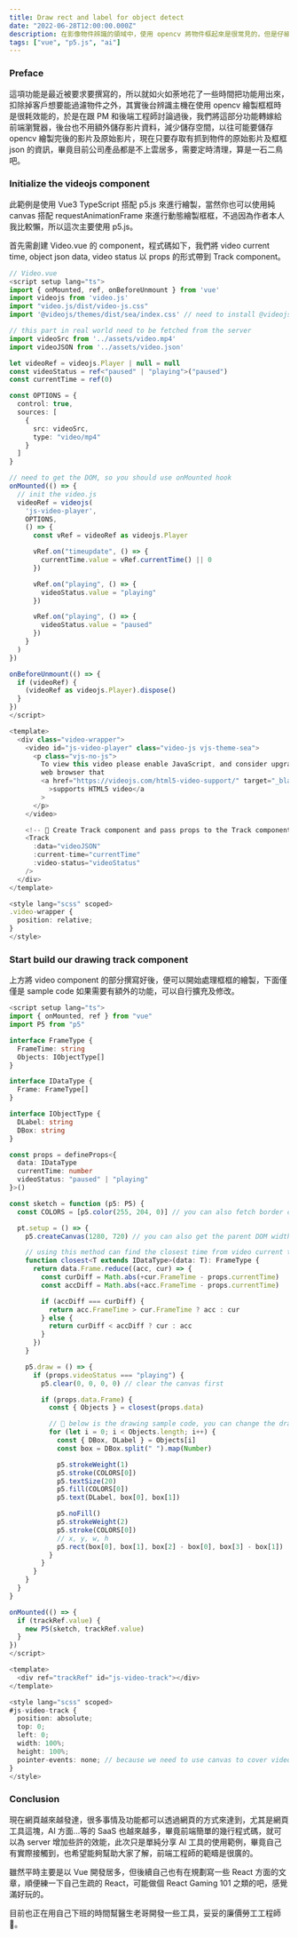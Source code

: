 ```yaml
---
title: Draw rect and label for object detect
date: "2022-06-28T12:00:00.000Z"
description: 在影像物件辨識的領域中，使用 opencv 將物件框起來是很常見的，但是仔細想想，假設客戶今天想過濾掉某個物件，又或著是想將物件融合起來，像是背著包包的人時，該怎麼辦呢？其實簡單講就是畫出來的框框不能直接輸出到影片中，而是要透過 json 的方式輸出給前端，這樣才能讓客戶可以透過前端的管理頁面自行操作。
tags: ["vue", "p5.js", "ai"]
---
```


### Preface

這項功能是最近被要求要撰寫的，所以就如火如荼地花了一些時間把功能用出來，扣除掉客戶想要能過濾物件之外，其實後台辨識主機在使用 opencv 繪製框框時是很耗效能的，於是在跟 PM 和後端工程師討論過後，我們將這部分功能轉嫁給前端瀏覽器，後台也不用額外儲存影片資料，減少儲存空間，以往可能要儲存 opencv 繪製完後的影片及原始影片，現在只要存取有抓到物件的原始影片及框框 json 的資訊，畢竟目前公司產品都是不上雲居多，需要定時清理，算是一石二鳥吧。

### Initialize the videojs component

此範例是使用 Vue3 TypeScript 搭配 p5.js 來進行繪製，當然你也可以使用純 canvas 搭配 requestAnimationFrame 來進行動態繪製框框，不過因為作者本人我比較懶，所以這次主要使用 p5.js。

首先需創建 Video.vue 的 component，程式碼如下，我們將 video current time, object json data, video status 以 props 的形式帶到 Track component。

```typescript
// Video.vue
<script setup lang="ts">
import { onMounted, ref, onBeforeUnmount } from 'vue'
import videojs from 'video.js'
import "video.js/dist/video-js.css"
import '@videojs/themes/dist/sea/index.css' // need to install @videojs/themes

// this part in real world need to be fetched from the server
import videoSrc from '../assets/video.mp4'
import videoJSON from '../assets/video.json'

let videoRef = videojs.Player | null = null
const videoStatus = ref<"paused" | "playing">("paused")
const currentTime = ref(0)

const OPTIONS = {
  control: true,
  sources: [
    {
      src: videoSrc,
      type: "video/mp4"
    }
  ]
}

// need to get the DOM, so you should use onMounted hook
onMounted(() => {
  // init the video.js
  videoRef = videojs(
    'js-video-player',
    OPTIONS,
    () => {
      const vRef = videoRef as videojs.Player

      vRef.on("timeupdate", () => {
        currentTime.value = vRef.currentTime() || 0
      })

      vRef.on("playing", () => {
        videoStatus.value = "playing"
      })

      vRef.on("playing", () => {
        videoStatus.value = "paused"
      })
    }
  )
})

onBeforeUnmount(() => {
  if (videoRef) {
    (videoRef as videojs.Player).dispose()
  }
})
</script>

<template>
  <div class="video-wrapper">
    <video id="js-video-player" class="video-js vjs-theme-sea">
      <p class="vjs-no-js">
        To view this video please enable JavaScript, and consider upgrading to a
        web browser that
        <a href="https://videojs.com/html5-video-support/" target="_blank"
          >supports HTML5 video</a
        >
      </p>
    </video>

    <!-- 🚀 Create Track component and pass props to the Track component -->
    <Track
      :data="videoJSON"
      :current-time="currentTime"
      :video-status="videoStatus"
    />
  </div>
</template>

<style lang="scss" scoped>
.video-wrapper {
  position: relative;
}
</style>
```

### Start build our drawing track component

上方將 video component 的部分撰寫好後，便可以開始處理框框的繪製，下面僅僅是 sample code 如果需要有額外的功能，可以自行擴充及修改。

```typescript
<script setup lang="ts">
import { onMounted, ref } from "vue"
import P5 from "p5"

interface FrameType {
  FrameTime: string
  Objects: IObjectType[]
}

interface IDataType {
  Frame: FrameType[]
}

interface IObjectType {
  DLabel: string
  DBox: string
}

const props = defineProps<{
  data: IDataType
  currentTime: number
  videoStatus: "paused" | "playing"
}>()

const sketch = function (p5: P5) {
  const COLORS = [p5.color(255, 204, 0)] // you can also fetch border color from the server according DLabel information.

  pt.setup = () => {
    p5.createCanvas(1280, 720) // you can also get the parent DOM width and height by using getBoundingClientRect()

    // using this method can find the closest time from video current time in array
    function closest<T extends IDataType>(data: T): FrameType {
      return data.Frame.reduce((acc, cur) => {
        const curDiff = Math.abs(+cur.FrameTime - props.currentTime)
        const accDiff = Math.abs(+acc.FrameTime - props.currentTime)

        if (accDiff === curDiff) {
          return acc.FrameTime > cur.FrameTime ? acc : cur
        } else {
          return curDiff < accDiff ? cur : acc
        }
      })
    }

    p5.draw = () => {
      if (props.videoStatus === "playing") {
        p5.clear(0, 0, 0, 0) // clear the canvas first

        if (props.data.Frame) {
          const { Objects } = closest(props.data)

          // 🚀 below is the drawing sample code, you can change the drawing method to whatever you want.
          for (let i = 0; i < Objects.length; i++) {
            const { DBox, DLabel } = Objects[i]
            const box = DBox.split(" ").map(Number)

            p5.strokeWeight(1)
            p5.stroke(COLORS[0])
            p5.textSize(20)
            p5.fill(COLORS[0])
            p5.text(DLabel, box[0], box[1])

            p5.noFill()
            p5.strokeWeight(2)
            p5.stroke(COLORS[0])
            // x, y, w, h
            p5.rect(box[0], box[1], box[2] - box[0], box[3] - box[1])
          }
        }
      }
    }
  }
}

onMounted(() => {
  if (trackRef.value) {
    new P5(sketch, trackRef.value)
  }
})
</script>

<template>
  <div ref="trackRef" id="js-video-track"></div>
</template>

<style lang="scss" scoped>
#js-video-track {
  position: absolute;
  top: 0;
  left: 0;
  width: 100%;
  height: 100%;
  pointer-events: none; // because we need to use canvas to cover video, pointer-event need to be set to none, that user can still control the video
}
</style>
```

### Conclusion

現在網頁越來越發達，很多事情及功能都可以透過網頁的方式來達到，尤其是網頁工具這塊，AI 方面...等的 SaaS 也越來越多，畢竟前端簡單的幾行程式碼，就可以為 server 增加些許的效能，此次只是單純分享 AI 工具的使用範例，畢竟自己有實際接觸到，也希望能夠幫助大家了解，前端工程師的範疇是很廣的。

雖然平時主要是以 Vue 開發居多，但後續自己也有在規劃寫一些 React 方面的文章，順便練一下自己生疏的 React，可能做個 React Gaming 101 之類的吧，感覺滿好玩的。

目前也正在用自己下班的時間幫醫生老哥開發一些工具，妥妥的廉價勞工工程師 🤪。
